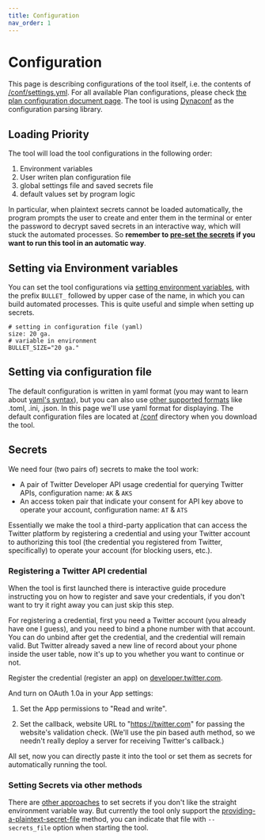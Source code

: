```yaml
---
title: Configuration
nav_order: 1
---
```


# Configuration

This page is describing configurations of the tool itself, i.e. the contents of [/conf/settings.yml](/conf/settings.yml).
For all available Plan configurations, please check [the plan configuration document page](plan-configuration.md).
The tool is using [Dynaconf](https://www.dynaconf.com/) as the configuration parsing library.

## Loading Priority

The tool will load the tool configurations in the following order:

1. Environment variables
2. User writen plan configuration file
3. global settings file and saved secrets file
4. default values set by program logic

In particular, when plaintext secrets cannot be loaded automatically, the program prompts the user to create and enter them in the terminal or enter the password to decrypt saved secrets in an interactive way, which will stuck the automated processes. So **remember to [pre-set the secrets](#setting-secrets-via-other-methods) if you want to run this tool in an automatic way**.

## Setting via Environment variables

You can set the tool configurations via [setting environment variables](https://www.dynaconf.com/envvars/), with the prefix `BULLET_` followed by upper case of the name, in which you can build automated processes. This is quite useful and simple when setting up secrets.

```text
# setting in configuration file (yaml)
size: 20 ga.
# variable in environment
BULLET_SIZE="20 ga."
```

## Setting via configuration file

The default configuration is written in yaml format (you may want to learn about [yaml's syntax](https://yaml.org/)), but you can also use [other supported formats](https://www.dynaconf.com/settings_files/#supported-formats) like .toml, .ini, .json. In this page we'll use yaml format for displaying. The default configuration files are located at [/conf](/conf) directory when you download the tool.

## Secrets

We need four (two pairs of) secrets to make the tool work:

* A pair of Twitter Developer API usage credential for querying Twitter APIs, configuration name: `AK` & `AKS`
* An access token pair that indicate your consent for API key above to operate your account, configuration name: `AT` & `ATS`

Essentially we make the tool a third-party application that can access the Twitter platform by registering a credential and using your Twitter account to authorizing this tool (the credential you registered from Twitter, specifically) to operate your account (for blocking users, etc.).

### Registering a Twitter API credential

When the tool is first launched there is interactive guide procedure instructing you on how to register and save your credentials, if you don't want to try it right away you can just skip this step.

For registering a credential, first you need a Twitter account (you already have one I guess), and you need to bind a phone number with that account. You can do unbind after get the credential, and the credential will remain valid. But Twitter already saved a new line of record about your phone inside the user table, now it's up to you whether you want to continue or not.

Register the credential (register an app) on [developer.twitter.com](https://developer.twitter.com/en).

And turn on OAuth 1.0a in your App settings:

1. Set the App permissions to "Read and write".

2. Set the callback, website URL to "https://twitter.com" for passing
   the website's validation check.
   (We'll use the pin based auth method, so we needn't really deploy a server for
   receiving Twitter's callback.)

All set, now you can directly paste it into the tool or set them as secrets for automatically running the tool.

### Setting Secrets via other methods

There are [other approaches](https://www.dynaconf.com/secrets/) to set secrets if you don't like the straight environment variable way. But currently the tool only support the [providing-a-plaintext-secret-file](https://www.dynaconf.com/secrets/#additional-secrets-file-for-ci-jenkins-etc) method, you can indicate that file with `--secrets_file` option when starting the tool.